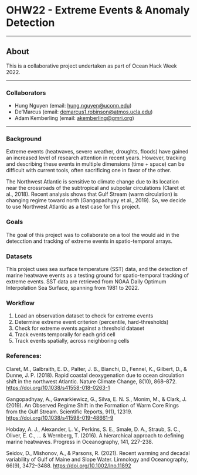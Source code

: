 # OHW22 - Extreme Events & Anomaly Detection 

---
## About 

This is a collaborative project undertaken as part of Ocean Hack Week 2022. 

---
### Collaborators

- Hung Nguyen (email: hung.nguyen@uconn.edu)
- De'Marcus (email: demarcus1.robinson@atmos.ucla.edu)
- Adam Kemberling (email: akemberling@gmri.org)

---
### Background

Extreme events (heatwaves, severe weather, droughts, floods) have gained an increased level of research attention in recent years. However, tracking and describing these events in multiple dimensions (time + space) can be difficult with current tools, often sacrificing one in favor of the other.

The Northwest Atlantic is sensitive to climate change due to its location near the crossroads of the subtropical and subpolar circulations (Claret et al., 2018). Recent analysis shows that Gulf Stream (warm circulation) is changing regime toward north (Gangopadhyay et al., 2019). So, we decide to use Northwest Atlantic as a test case for this project. 

### Goals

The goal of this project was to collaborate on a tool the would aid in the detecction and tracking of extreme events in spatio-temporal arrays.

### Datasets

This project uses sea surface temperature (SST) data, and the detection of marine heatwave events as a testing ground for spatio-temporal tracking of extreme events. SST data are retrieved from NOAA Daily Optimum Interpolation Sea Surface, spanning from 1981 to 2022. 

### Workflow

 1. Load an observation dataset to check for extreme events
 2. Determine extreme event criterion (percentile, hard-thresholds)
 3. Check for extreme events against a threshold dataset
 4. Track events temporally for each grid cell
 5. Track events spatially, across neighboring cells

### References:
Claret, M., Galbraith, E. D., Palter, J. B., Bianchi, D., Fennel, K., Gilbert, D., & Dunne, J. P. (2018). Rapid coastal deoxygenation due to ocean circulation shift in the northwest Atlantic. Nature Climate Change, 8(10), 868–872. https://doi.org/10.1038/s41558-018-0263-1

Gangopadhyay, A., Gawarkiewicz, G., Silva, E. N. S., Monim, M., & Clark, J. (2019). An Observed Regime Shift in the Formation of Warm Core Rings from the Gulf Stream. Scientific Reports, 9(1), 12319. https://doi.org/10.1038/s41598-019-48661-9

Hobday, A. J., Alexander, L. V., Perkins, S. E., Smale, D. A., Straub, S. C., Oliver, E. C., ... & Wernberg, T. (2016). A hierarchical approach to defining marine heatwaves. Progress in Oceanography, 141, 227-238. 

Seidov, D., Mishonov, A., & Parsons, R. (2021). Recent warming and decadal variability of Gulf of Maine and Slope Water. Limnology and Oceanography, 66(9), 3472–3488. https://doi.org/10.1002/lno.11892



